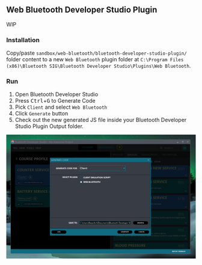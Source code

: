 ## Web Bluetooth Developer Studio Plugin

WIP

### Installation

Copy/paste `sandbox/web-bluetooth/bluetooth-developer-studio-plugin/` folder content to a new `Web Bluetooth` plugin folder at `C:\Program Files (x86)\Bluetooth SIG\Bluetooth Developer Studio\Plugins\Web Bluetooth`.

### Run

1. Open Bluetooth Developer Studio
2. Press <kbd>Ctrl</kbd>+<kbd>G</kbd> to Generate Code
3. Pick `Client` and select `Web Bluetooth`
4. Click `Generate` button
5. Check out the new generated JS file inside your Bluetooth Developer Studio Plugin Output folder.
 
<img src="https://raw.githubusercontent.com/beaufortfrancois/sandbox/gh-pages/web-bluetooth/bluetooth-developer-studio-plugin/screenshot.png">
